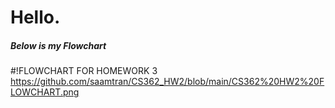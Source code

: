 # Hello.

##### Below is my Flowchart

#!FLOWCHART FOR HOMEWORK 3 https://github.com/saamtran/CS362_HW2/blob/main/CS362%20HW2%20FLOWCHART.png
